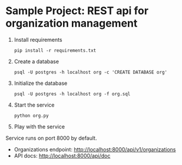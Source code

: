 # Sample Project: REST api for organization management


1. Install requirements

    ```
    pip install -r requirements.txt
    ```

2. Create a database

    ```
    psql -U postgres -h localhost org -c 'CREATE DATABASE org'
    ```

3. Initialize the database

    ```
    psql -U postgres -h localhost org -f org.sql
    ```

4. Start the service

    ```
    python org.py
    ```

5. Play with the service

Service runs on port 8000 by default.

- Organizations endpoint: [http://localhost:8000/api/v1/organizations](http://localhost:8000/api/v1/organizations)
- API docs: [http://localhost:8000/api/doc](http://localhost:8000/api/doc)
